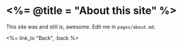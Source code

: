 # <%= @title = "About this site" %>

This site was and still is, awesome. Edit me in <code>pages/about.md</code>.

<%= link_to "Back", :back %>